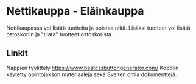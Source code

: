 # Nettikauppa - Eläinkauppa
 Nettikaupassa voi lisätä tuotteita ja poistaa niitä. Lisäksi tuotteet voi lisätä ostoskoriin ja "tilata" tuotteet ostoskorista.
 
 ## Linkit
 
 Nappien tyylittely https://www.bestcssbuttongenerator.com/
 Koodiin käytetty opintojakson materiaaleja sekä Svelten omia dokumenttejä.
